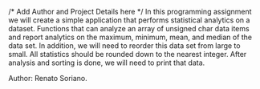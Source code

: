 /* Add Author and Project Details here */
In this programming assignment we will create a simple application that performs statistical analytics on a dataset.
Functions that can analyze an array of unsigned char data items and report analytics on the maximum, minimum, mean, and median of the data set. 
In addition, we will need to reorder this data set from large to small. All statistics should be rounded down to the nearest integer. 
After analysis and sorting is done, we will need to print that data.

Author: Renato Soriano.
